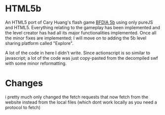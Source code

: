 # HTML5b
An HTML5 port of Cary Huang's flash game [BFDIA 5b](http://bfdi.tv/5b/) using only pureJS and HTML5. Everything relating to the gameplay has been implemented and the level creator has had all its major functionalities implemented. Once all the minor fixes are implemented; I will move on to adding the 5b level sharing platform called "Explore".

A lot of the code in here I didn't write. Since actionscript is so similar to javascript; a lot of the code was just copy-pasted from the decompiled swf with some minor reformatting.
# Changes
i pretty much only changed the fetch requests that now fetch from the website instead from the local files (which dont work locally as you need a protocol to fetch)